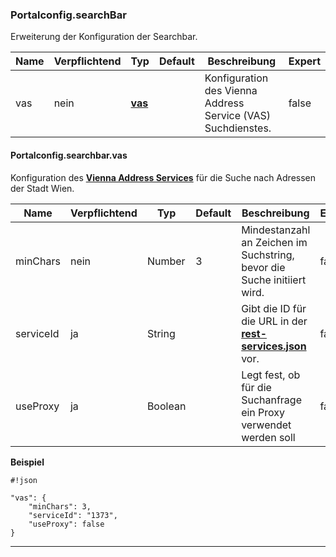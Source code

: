 ### Portalconfig.searchBar

Erweiterung der Konfiguration der Searchbar.

|Name|Verpflichtend|Typ|Default|Beschreibung|Expert|
|----|-------------|---|-------|------------|------|
|vas|nein|**[vas](#markdown-header-portalconfigsearchbarvas)**||Konfiguration des Vienna Address Service (VAS) Suchdienstes.|false|


#### Portalconfig.searchbar.vas ####

Konfiguration des **[Vienna Address Services](https://www.data.gv.at/katalog/dataset/c223b93a-2634-4f06-ac73-8709b9e16888)** für die Suche nach Adressen der Stadt Wien.

|Name|Verpflichtend|Typ|Default|Beschreibung|Expert|
|----|-------------|---|-------|------------|------|
|minChars|nein|Number|3|Mindestanzahl an Zeichen im Suchstring, bevor die Suche initiiert wird.|false|
|serviceId|ja|String||Gibt die ID für die URL in der **[rest-services.json](rest-services.json.md)** vor.|false|
|useProxy|ja|Boolean||Legt fest, ob für die Suchanfrage ein Proxy verwendet werden soll|false|

**Beispiel**

```
#!json

"vas": {
    "minChars": 3,
    "serviceId": "1373",
    "useProxy": false
}
```

***
